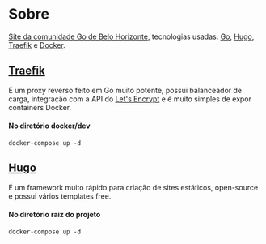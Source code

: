 # Sobre
[Site da comunidade Go de Belo Horizonte](https://gobh.dev), tecnologias usadas: [Go](https://golang.org/), [Hugo](https://gohugo.io/), [Traefik](https://traefik.io/) e [Docker](https://www.docker.com/).

## [Traefik](https://traefik.io/)
É um proxy reverso feito em Go muito potente, possui balanceador de carga, integração com a API do [Let's Encrypt](https://letsencrypt.org/) e é muito simples de expor containers Docker.  

#### No diretório docker/dev
`docker-compose up -d`

## [Hugo](https://gohugo.io/)
É um framework muito rápido para criação de sites estáticos, open-source e possui vários templates free.
#### No diretório raiz do projeto
`docker-compose up -d`
